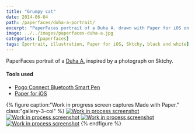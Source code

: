 ```yaml
---
title: "Grumpy cat"
date: 2014-06-04
path: /paperfaces/duha-a-portrait/
excerpt: "PaperFaces portrait of a Duha A. drawn with Paper for iOS on an iPad."
image: ../../images/paperfaces-duha-a.jpg
categories: [paperfaces]
tags: [portrait, illustration, Paper for iOS, Sktchy, black and white]
---
```


PaperFaces portrait of a [Duha A.](https://sktchy.com/tER3uD) inspired by a photograph on Sktchy.

#### Tools used

- [Pogo Connect Bluetooth Smart Pen](https://www.amazon.com/gp/product/B009K448L4/ref=as_li_ss_tl?ie=UTF8&camp=1789&creative=390957&creativeASIN=B009K448L4&linkCode=as2&tag=mademist-20)
- [Paper for iOS](https://paper.bywetransfer.com/)

{% figure caption:"Work in progress screen captures Made with Paper." class:"gallery-3-col" %}
[![Work in process screenshot](../../images/paperfaces-duha-a-process-1-600.jpg)](../../images/paperfaces-duha-a-process-1-lg.jpg) [![Work in process screenshot](../../images/paperfaces-duha-a-process-2-600.jpg)](../../images/paperfaces-duha-a-process-2-lg.jpg) [![Work in process screenshot](../../images/paperfaces-duha-a-process-3-600.jpg)](../../images/paperfaces-duha-a-process-3-lg.jpg) [![Work in process screenshot](../../images/paperfaces-duha-a-process-4-600.jpg)](../../images/paperfaces-duha-a-process-4-lg.jpg)
{% endfigure %}
